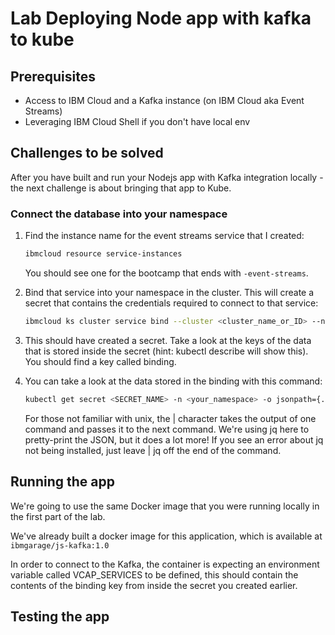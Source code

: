 # Lab Deploying Node app with kafka to kube

## Prerequisites

- Access to IBM Cloud and a Kafka instance (on IBM Cloud aka Event Streams)
- Leveraging IBM Cloud Shell if you don't have local env

## Challenges to be solved

After you have built and run your Nodejs app with Kafka integration locally - the next challenge is about bringing that app to Kube.

### Connect the database into your namespace

1. Find the instance name for the event streams service that I created:

    ```bash
    ibmcloud resource service-instances
    ```
    You should see one for the bootcamp that ends with `-event-streams`.

2. Bind that service into your namespace in the cluster. This will create a secret that contains the credentials required to connect to that service:

    ```bash
    ibmcloud ks cluster service bind --cluster <cluster_name_or_ID> --namespace <your_namespace> --service <service_instance_name>
    ```
    
3. This should have created a secret. Take a look at the keys of the data that is stored inside the secret (hint: kubectl describe will show this). You should find a key called binding.

4. You can take a look at the data stored in the binding with this command:
    ```bash
    kubectl get secret <SECRET_NAME> -n <your_namespace> -o jsonpath={.data.binding} | base64 -d | jq
    ```
    For those not familiar with unix, the | character takes the output of one command and passes it to the next command. We're using jq here to pretty-print the JSON, but it does a lot more! If you see an error about jq not being installed, just leave | jq off the end of the command.
    
## Running the app

We're going to use the same Docker image that you were running locally in the first part of the lab.

We've already built a docker image for this application, which is available at `ibmgarage/js-kafka:1.0`

In order to connect to the Kafka, the container is expecting an environment variable called VCAP_SERVICES to be defined, this should contain the contents of the binding key from inside the secret you created earlier.


## Testing the app






